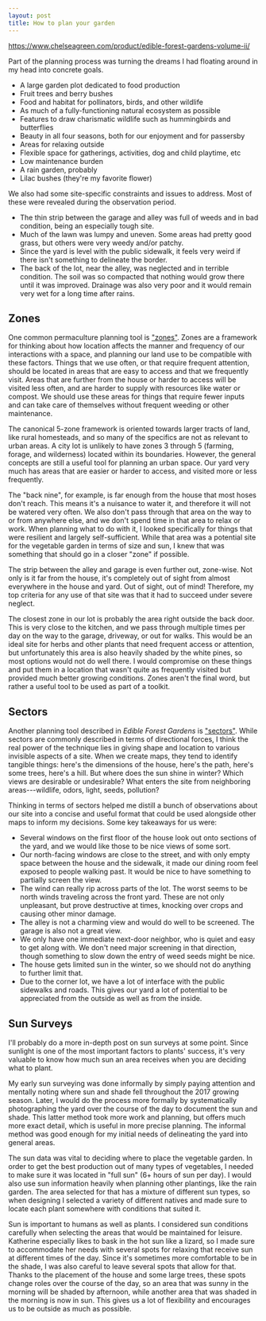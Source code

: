 ```yaml
---
layout: post
title: How to plan your garden
---
```


https://www.chelseagreen.com/product/edible-forest-gardens-volume-ii/

Part of the planning process was turning the dreams I had floating around in my head into concrete goals.
 * A large garden plot dedicated to food production
 * Fruit trees and berry bushes
 * Food and habitat for pollinators, birds, and other wildlife
 * As much of a fully-functioning natural ecosystem as possible
 * Features to draw charismatic wildlife such as hummingbirds and butterflies
 * Beauty in all four seasons, both for our enjoyment and for passersby
 * Areas for relaxing outside
 * Flexible space for gatherings, activities, dog and child playtime, etc
 * Low maintenance burden
 * A rain garden, probably
 * Lilac bushes (they're my favorite flower)

We also had some site-specific constraints and issues to address.
Most of these were revealed during the observation period.

 * The thin strip between the garage and alley was full of weeds and in bad condition, being an especially tough site.
 * Much of the lawn was lumpy and uneven.
   Some areas had pretty good grass, but others were very weedy and/or patchy.
 * Since the yard is level with the public sidewalk, it feels very weird if there isn't something to delineate the border.
 * The back of the lot, near the alley, was neglected and in terrible condition.
   The soil was so compacted that nothing would grow there until it was improved.
   Drainage was also very poor and it would remain very wet for a long time after rains.

## Zones ##

One common permaculture planning tool is ["zones"](https://en.wikipedia.org/wiki/Permaculture#Zones).
Zones are a framework for thinking about how location affects the manner and frequency of our interactions with a space, and planning our land use to be compatible with these factors.
Things that we use often, or that require frequent attention, should be located in areas that are easy to access and that we frequently visit.
Areas that are further from the house or harder to access will be visited less often, and are harder to supply with resources like water or compost.
We should use these areas for things that require fewer inputs and can take care of themselves without frequent weeding or other maintenance.

The canonical 5-zone framework is oriented towards larger tracts of land, like rural homesteads, and so many of the specifics are not as relevant to urban areas.
A city lot is unlikely to have zones 3 through 5 (farming, forage, and wilderness) located within its boundaries.
However, the general concepts are still a useful tool for planning an urban space.
Our yard very much has areas that are easier or harder to access, and visited more or less frequently.

The "back nine", for example, is far enough from the house that most hoses don't reach.
This means it's a nuisance to water it, and therefore it will not be watered very often.
We also don't pass through that area on the way to or from anywhere else, and we don't spend time in that area to relax or work.
When planning what to do with it, I looked specifically for things that were resilient and largely self-sufficient.
While that area was a potential site for the vegetable garden in terms of size and sun, I knew that was something that should go in a closer "zone" if possible.

The strip between the alley and garage is even further out, zone-wise.
Not only is it far from the house, it's completely out of sight from almost everywhere in the house and yard.
Out of sight, out of mind!
Therefore, my top criteria for any use of that site was that it had to succeed under severe neglect.

The closest zone in our lot is probably the area right outside the back door.
This is very close to the kitchen, and we pass through multiple times per day on the way to the garage, driveway, or out for walks.
This would be an ideal site for herbs and other plants that need frequent access or attention, but unfortunately this area is also heavily shaded by the white pines, so most options would not do well there.
I would compromise on these things and put them in a location that wasn't quite as frequently visited but provided much better growing conditions.
Zones aren't the final word, but rather a useful tool to be used as part of a toolkit.

## Sectors ##

Another planning tool described in _Edible Forest Gardens_ is ["sectors"](https://open.oregonstate.education/permaculture/chapter/sectors/).
While sectors are commonly described in terms of directional forces, I think the real power of the technique lies in giving shape and location to various invisible aspects of a site.
When we create maps, they tend to identify tangible things: here's the dimensions of the house, here's the path, here's some trees, here's a hill.
But where does the sun shine in winter?
Which views are desirable or undesirable?
What enters the site from neighboring areas---wildlife, odors, light, seeds, pollution?

Thinking in terms of sectors helped me distill a bunch of observations about our site into a concise and useful format that could be used alongside other maps to inform my decisions.
Some key takeaways for us were:

 * Several windows on the first floor of the house look out onto sections of the yard, and we would like those to be nice views of some sort.
 * Our north-facing windows are close to the street, and with only empty space between the house and the sidewalk, it made our dining room feel exposed to people walking past.
   It would be nice to have something to partially screen the view.
 * The wind can really rip across parts of the lot.
   The worst seems to be north winds traveling across the front yard.
   These are not only unpleasant, but prove destructive at times, knocking over crops and causing other minor damage.
 * The alley is not a charming view and would do well to be screened. The garage is also not a great view.
 * We only have one immediate next-door neighbor, who is quiet and easy to get along with.
   We don't need major screening in that direction, though something to slow down the entry of weed seeds might be nice.
 * The house gets limited sun in the winter, so we should not do anything to further limit that.
 * Due to the corner lot, we have a lot of interface with the public sidewalks and roads.
   This gives our yard a lot of potential to be appreciated from the outside as well as from the inside.

## Sun Surveys ##

I'll probably do a more in-depth post on sun surveys at some point.
Since sunlight is one of the most important factors to plants' success, it's very valuable to know how much sun an area receives when you are deciding what to plant.

My early sun surveying was done informally by simply paying attention and mentally noting where sun and shade fell throughout the 2017 growing season.
Later, I would do the process more formally by systematically photographing the yard over the course of the day to document the sun and shade.
This latter method took more work and planning, but offers much more exact detail, which is useful in more precise planning.
The informal method was good enough for my initial needs of delineating the yard into general areas.

The sun data was vital to deciding where to place the vegetable garden.
In order to get the best production out of many types of vegetables, I needed to make sure it was located in "full sun" (6+ hours of sun per day).
I would also use sun information heavily when planning other plantings, like the rain garden.
The area selected for that has a mixture of different sun types, so when designing I selected a variety of different natives and made sure to locate each plant somewhere with conditions that suited it.

Sun is important to humans as well as plants.
I considered sun conditions carefully when selecting the areas that would be maintained for leisure.
Katherine especially likes to bask in the hot sun like a lizard, so I made sure to accommodate her needs with several spots for relaxing that receive sun at different times of the day.
Since it's sometimes more comfortable to be in the shade, I was also careful to leave several spots that allow for that.
Thanks to the placement of the house and some large trees, these spots change roles over the course of the day, so an area that was sunny in the morning will be shaded by afternoon, while another area that was shaded in the morning is now in sun.
This gives us a lot of flexibility and encourages us to be outside as much as possible.
